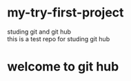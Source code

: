# my-try-first-project
studing git and git hub <br>
this is a test repo for studing git hub
<h1>welcome to git hub</h1>
